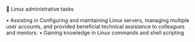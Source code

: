	Linux administrative tasks

•	Assisting in Configuring and maintaining Linux servers, managing multiple user accounts, and provided beneficial technical assistance to colleagues and mentors.
•	Gaining knowledge in Linux commands and shell scripting





